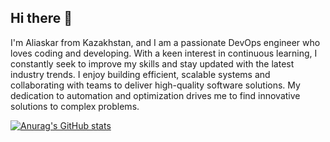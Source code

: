 ## Hi there 👋

I'm Aliaskar from Kazakhstan, and I am a passionate DevOps engineer who loves coding and developing. With a keen interest in continuous learning, I constantly seek to improve my skills and stay updated with the latest industry trends. I enjoy building efficient, scalable systems and collaborating with teams to deliver high-quality software solutions. My dedication to automation and optimization drives me to find innovative solutions to complex problems.

[![Anurag's GitHub stats](https://github-readme-stats.vercel.app/api?username=PowerRang37)](https://github.com/PowerRang37/github-readme-stats)
